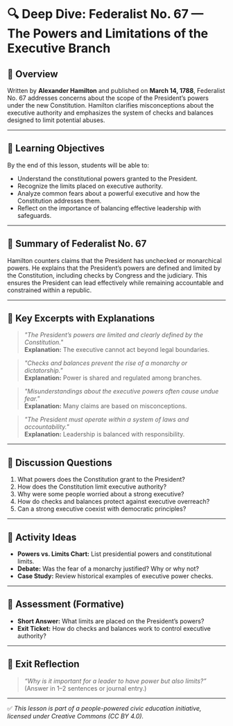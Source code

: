 # 🔍 Deep Dive: Federalist No. 67 — The Powers and Limitations of the Executive Branch

## 🧭 Overview

Written by **Alexander Hamilton** and published on **March 14, 1788**, Federalist No. 67 addresses concerns about the scope of the President’s powers under the new Constitution. Hamilton clarifies misconceptions about the executive authority and emphasizes the system of checks and balances designed to limit potential abuses.

---

## 🎯 Learning Objectives

By the end of this lesson, students will be able to:  
- Understand the constitutional powers granted to the President.  
- Recognize the limits placed on executive authority.  
- Analyze common fears about a powerful executive and how the Constitution addresses them.  
- Reflect on the importance of balancing effective leadership with safeguards.

---

## 📘 Summary of Federalist No. 67

Hamilton counters claims that the President has unchecked or monarchical powers. He explains that the President’s powers are defined and limited by the Constitution, including checks by Congress and the judiciary. This ensures the President can lead effectively while remaining accountable and constrained within a republic.

---

## 📖 Key Excerpts with Explanations

> *"The President’s powers are limited and clearly defined by the Constitution."*  
**Explanation:** The executive cannot act beyond legal boundaries.

> *"Checks and balances prevent the rise of a monarchy or dictatorship."*  
**Explanation:** Power is shared and regulated among branches.

> *"Misunderstandings about the executive powers often cause undue fear."*  
**Explanation:** Many claims are based on misconceptions.

> *"The President must operate within a system of laws and accountability."*  
**Explanation:** Leadership is balanced with responsibility.

---

## 💬 Discussion Questions

1. What powers does the Constitution grant to the President?  
2. How does the Constitution limit executive authority?  
3. Why were some people worried about a strong executive?  
4. How do checks and balances protect against executive overreach?  
5. Can a strong executive coexist with democratic principles?

---

## 🧪 Activity Ideas

- **Powers vs. Limits Chart:** List presidential powers and constitutional limits.  
- **Debate:** Was the fear of a monarchy justified? Why or why not?  
- **Case Study:** Review historical examples of executive power checks.

---

## 📎 Assessment (Formative)

- **Short Answer:** What limits are placed on the President’s powers?  
- **Exit Ticket:** How do checks and balances work to control executive authority?

---

## 🏁 Exit Reflection

> *“Why is it important for a leader to have power but also limits?”*  
(Answer in 1–2 sentences or journal entry.)

---

✅ *This lesson is part of a people-powered civic education initiative, licensed under Creative Commons (CC BY 4.0).*
